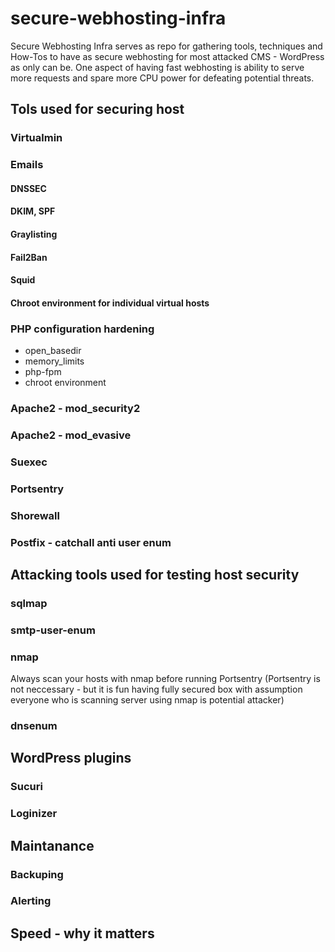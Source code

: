 # secure-webhosting-infra


Secure Webhosting Infra serves as repo for gathering tools, techniques and How-Tos to have as secure webhosting for most attacked CMS - WordPress as only can be. One aspect of having fast webhosting is ability to serve more requests and spare more CPU power for defeating potential threats.

## Tols used for securing host

### Virtualmin

### Emails

#### DNSSEC
#### DKIM, SPF
#### Graylisting

#### Fail2Ban

#### Squid 

#### Chroot environment for individual virtual hosts

### PHP configuration hardening

* open_basedir
* memory_limits
* php-fpm
* chroot environment


### Apache2 - mod_security2
### Apache2 - mod_evasive
### Suexec
### Portsentry
### Shorewall
### Postfix - catchall anti user enum


## Attacking tools used for testing host security

### sqlmap
### smtp-user-enum
### nmap

Always scan your hosts with nmap before running Portsentry (Portsentry is not neccessary - but it is fun having fully secured box with assumption everyone who is scanning server using nmap is potential attacker)

### dnsenum

## WordPress plugins
### Sucuri
### Loginizer


## Maintanance

### Backuping
### Alerting

## Speed - why it matters
